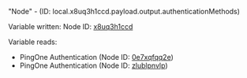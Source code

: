 "Node" - (ID: local.x8uq3h1ccd.payload.output.authenticationMethods)

Variable written:
Node ID: [x8uq3h1ccd](../nodes/x8uq3h1ccd.md)

Variable reads:
* PingOne Authentication (Node ID: [0e7xqfqq2e](../nodes/0e7xqfqq2e.md))
* PingOne Authentication (Node ID: [zlublpnvlp](../nodes/zlublpnvlp.md))

